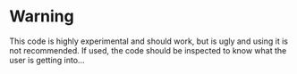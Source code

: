 # Warning

This code is highly experimental and should work, but is ugly and using it is
not recommended. If used, the code should be inspected to know what the user is
getting into...
